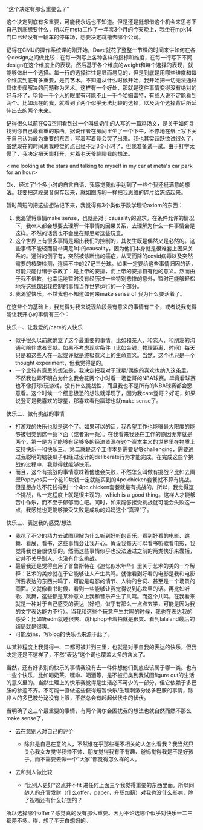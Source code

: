 



“这个决定有那么重要么？”

这个决定到底有多重要，可能我永远也不知道。但是还是挺想借这个机会来思考下自己到底想要什么，所以在meta工作了一年零3个月的今天晚上，我坐在mpk14门口已经没有一辆车的停车场，想要决定跳槽去哪个公司。

记得在CMU的操作系统课的刚开始，Dave就花了整整一节课的时间来讲如何在各个design之间做比较：在每一列写上各种各样的指标和维度，在每一行写下不同design在这个维度上的表现。然后基于各个维度的weight和每个选择的表现，就能够做出一个选择。每一行的选择往往是显而易见的，但是到底是用哪些维度和每个维度到底有多重要，是门艺术。不知道从什么时候开始，我开始把一切无法通过具体步骤解决的问题称为艺术。这样有一个好处，那就是这件事情变得没有绝对的好与坏了，毕竟一千个人的眼里有可能不止一千个哈姆雷特，有些人说不定能看到两个。比如现在的我，就看到了两个似乎无法比较的选择，以及两个选择背后所延伸出去的两个未来。

记得很久以前在QQ空间看到过一个叫做奶牛的人写的一篇鸡汤文，是关于如何寻找到你自己最看重的东西。据说作者在房间里坐了一个下午，不停地在纸上写下关于自己认为最为重要的东西，写着写着竟会哭了出来。我也其实跃跃欲试很久了，虽然现在的时间离我睡觉的点已经不足3个小时了，但我准备试一试。由于打字太慢了，我决定把天窗打开，对着老天爷聊聊我的想法。

< me looking at the stars and talking to myself in my car at meta's car park for an hour>

Ok，经过了1个多小时的自言自语，我感觉我似乎达到了一些个我还挺满意的想法。我要把这段录音保存起来，就如图冻卵一样把我思维的碎片给冻结起来。

暂时简短的把这些想法记下来，我觉得有3个类似于数学理论axiom的东西：

1. 我渴望将事情make sense，也就是对于causality的追求。在条件允许的情况下，我or人都会想要去理解一件事情的因果关系，去理解为什么一件事情会是这样。不然的话我也不会坐在那思考这些玩意。
2. 这个世界上有很多事情是超出我们的控制的，其发生既是偶然又是必然的。这些事情不能轻而易举满足1中的causality，因为他们本身就是很难套上因果关系的。通俗的例子有，突然被诊断出的癌症，从天而降的covid病毒以及突然需要的核酸检测，连续不中的27记三分球。如果一定要给这些事情归因的话，可能只能付诸于宗教了：是上帝的安排，而上帝的安排自有他的意义。然而由于我不信教，也幸运地暂时没有经历过一些特别悲惨的意外，暂时还能够轻松地将这些超出我控制的事情当作世界运行的一个部分。
3. 我渴望快乐。不然我也不知道如何来make sense of 我为什么要活着了。



在这些个的基础上，我觉得对我来说现阶段最有意义的事情有三个，或者说我觉得能让我开心的事情有三个：

快乐一、让我爱的/care的人快乐

- 似乎很久以前就确立了这个最重要的事情。比如和亲人、和恋人、和朋友的沟通和陪伴或者贡献。如果不考虑现实条件（比如金钱、物理距离、时间）每天只是和这些人在一起或许就是终极意义上的生命意义。当然，这个也只是一个thought experiment，但我觉得是的。
- 一个比较有意思的想法是，我决定把我对于球星/偶像的喜欢也纳入这条里。不然我也弄不明白为什么我会花两个小时看一场登哥的NBA球赛。毕竟看球赛也不像打球/玩游戏，没有什么挑战性，而且我也不是所有的NBA球赛都会愿意看。这个时候一个细思极恐的想法就浮现了，因为我care登哥？好吧，如果说登哥是我喜欢的球星，那喜欢看他赢球也就make sense了。

快乐二、做有挑战的事情

- 打游戏的快乐也就是这个了。如果可以的话，我希望工作也能够最大限度的能够被归类到这一条下面（或者第一条）。在我看来我还在工作的原因无非就是两个，第一是为了能够有足够多的经济资源在这个资本主义的世界里在物质上支持快乐一和快乐三.。第二就是这个工作本身需要足够challenging，需要通过我聪明的脑袋瓜子和经过设计的deliberate行为才能完成。在完成这些个挑战的过程中，我觉得就能够快乐。
- 而且，这个有挑战的事情意味着他也会失败，不然怎么叫做有挑战？比如去隔壁Popeyes买一个花10块钱一定就能买到的4pc chicken套餐就不算有挑战。但是想办法不花钱得到一个4pc chicken套餐就是有挑战的。所以，我觉得这个挑战，从一定程度上就是很主观的，which is a good thing。这样人才能够苦中作乐，而不至于郁郁而亡吧。同时，如果能够接受挑战就可能会失败这一点，我感觉也更能够接受失败是成功的妈妈这个“真理”了。

快乐三、表达我的感受/想法

- 我花了不少的精力去试图理解为什么听到好听的音乐、看到好看的电影、跳舞、看展、看书，这些事情会让我开心。假设我每天可以看书听歌看电影，我觉得我也会很快乐的。然而这些事情似乎也没法通过之前的两类快乐来囊括，它并不关乎别人、也没有什么挑战。
- 最后我还是觉得套用了普鲁斯特在《追忆似水年华》里关于艺术的美的一个解释：艺术的美妙就在于它能够让人产生共鸣。就像看到好看的电影是我和电影所要表达的东西共鸣了，可能是电影的情节、人物的台词、甚至是一个场景的画面。又就像看书时候，看到一些能够让我觉得说到心坎里的话。再比如听歌、跳舞，这些都是某种意义上我和音乐产生了共鸣。而这个共鸣，在我看来就是一种对于自己感受的表达（好吧，似乎有那么一点点玄学，可能是因为我的文字表达能力不行）。当我和这些个玩意产生共鸣的时候，我也在表达我的感受：比如听edm就睡很爽、跳hiphop卡着拍就是很爽、看到lalaland最后的结局就是很爽。
- 可能发ins、写blog的快乐也来源于此了。



从某种程度上我觉得一、二都可被并到三里，也就是对于自我的表达的快乐，但我决定还是不这样了，不然“表达”这个词也覆盖太多的含义了。

当然，还有好多别的快乐的事情我没有去一件件想他们到底应该属于哪一类。也有一些个快乐，比如喝奶茶、嘿咻、喝酒等，是不被归类到我试图figure out的生活的意义里的。当然生理上的快乐我觉得是生活必不可少的一部分，但它依赖于多巴胺的参差不齐。不可能一直做这些获得短暂快乐/生理刺激分泌多巴胺的事情，除非人的多巴胺分泌没有上限，不然总会有起起伏伏中的伏伏。



当明确了这三个最重要的事情，有两个偶尔会困扰我的想法也就自然而然不那么make sense了。

- 去在意别人对自己的评价
  - 除非是自己在意的人，不然谁在乎那些毫不相关的人怎么看我？我当然只关心我女友觉得我帅不帅、朋友觉得我有不有趣、爸妈觉得我是不是好孩子，而不需要去做一个“大家”都觉得怎么样的人。

- 去和别人做比较
  - “比别人更好“这点并不fit 进任何上面三个我觉得重要的东西里面。所以同龄人的升官发财（什么offer，paper，升职加薪）对我也没什么影响，除了祝福还有什么好想的？



所以选择哪个offer？感觉真的没有那么重要。因为不论选哪个似乎对快乐一二三都差不多。得，想了半天白想妈的。


























